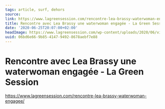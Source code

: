 ```yaml
---
tags: article, surf, dehors
source:
link: https://www.lagreensession.com/rencontre-lea-brassy-waterwoman-engagee/
title: Rencontre avec Lea Brassy une waterwoman engagée - La Green Session
date: '2020-06-25T20:07:00+02:00'
headImage: https://www.lagreensession.com/wp-content/uploads/2020/06/vignette-article-lea-brassy.jpeg
uuid: 06bd6e66-9b85-4147-9492-8678aebf7e88
---
```


# Rencontre avec Lea Brassy une waterwoman engagée - La Green Session
https://www.lagreensession.com/rencontre-lea-brassy-waterwoman-engagee/
